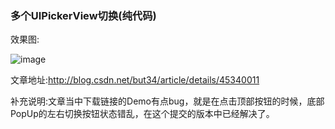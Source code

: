 ### 多个UIPickerView切换(纯代码)

效果图:
 
![image](https://raw.githubusercontent.com/but819/UIPickerViewTest/master/ScreenShot.png)

文章地址:http://blog.csdn.net/but34/article/details/45340011

补充说明:文章当中下载链接的Demo有点bug，就是在点击顶部按钮的时候，底部PopUp的左右切换按钮状态错乱，在这个提交的版本中已经解决了。
